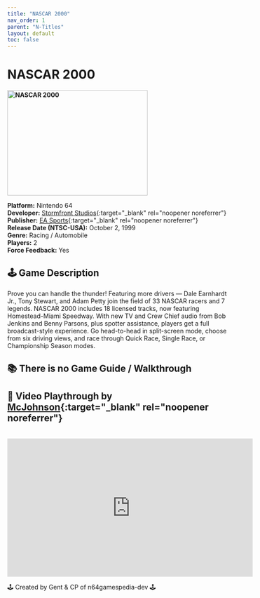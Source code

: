 ```yaml
---
title: "NASCAR 2000"
nav_order: 1
parent: "N-Titles"
layout: default
toc: false
---
```


# NASCAR 2000

<b>
<img src="https://images.launchbox-app.com/4897442c-a3a4-492f-bae3-bd4f882ecea3.jpg" alt="NASCAR 2000" width="320" height="240" />
</b>

**Platform:** Nintendo 64  
**Developer:** [Stormfront Studios](https://en.wikipedia.org/wiki/Stormfront_Studios){:target="_blank" rel="noopener noreferrer"}  
**Publisher:** [EA Sports](https://en.wikipedia.org/wiki/EA_Sports){:target="_blank" rel="noopener noreferrer"}  
**Release Date (NTSC-USA):** October 2, 1999  
**Genre:** Racing / Automobile  
**Players:** 2  
**Force Feedback:** Yes  

## 🕹️ Game Description  
Prove you can handle the thunder! Featuring more drivers — Dale Earnhardt Jr., Tony Stewart, and Adam Petty join the field of 33 NASCAR racers and 7 legends. NASCAR 2000 includes 18 licensed tracks, now featuring Homestead-Miami Speedway. With new TV and Crew Chief audio from Bob Jenkins and Benny Parsons, plus spotter assistance, players get a full broadcast-style experience. Go head-to-head in split-screen mode, choose from six driving views, and race through Quick Race, Single Race, or Championship Season modes.

## 📚 There is no Game Guide / Walkthrough

## 🎥 Video Playthrough by [McJohnson](https://www.youtube.com/user/mcj88){:target="_blank" rel="noopener noreferrer"}  
<br />  
<iframe width="560" height="315" src="https://www.youtube.com/embed/P1Fs_GE5e5A" title="NASCAR 2000 Gameplay" frameborder="0" allowfullscreen></iframe>

🕹️ Created by Gent & CP of n64gamespedia-dev 🕹️  
<!-- Vault Format: n64gamespedia-dev -->  
<!-- Protocol Source: _vault-specs/format-protocol.md -->
